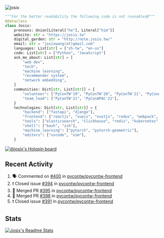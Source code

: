 ![josix](https://komarev.com/ghpvc/?username=josix)
```python
"""For the better readability the following code is not runnable😆"""
@dataclass
class Josix:
    pronouns: Union[Literal["he"], Literal["him"]]
    website: str = "https://josix.tw"
    digital_garden: str = "http://note.josix.tw/"
    email: str = "josixwang(at)gmail.com"
    languages: List[str] = ["zh-tw", "en-us"]
    code: List[str] = ["Python", "JavaScript"]
    ask_me_about: List[str] = [
        "web dev",
        "tech",
        "machine learning",
        "recommender system",
        "network embedding",
    ]
    communities: Dict[str, List[str]] = {
        "volunteer": ["PyConTW'19", "PyConTW'20", "PyConTW'21", "PyConAPAC'22"],
        "team_lead": ["PyConTW'21", "PyConAPAC'22"],
    }
    technologies: Dict[str, List[str]] = {
        "backend": ["fastapi", "django"],
        "frontend": ["reactjs", "vuejs", "nuxtjs", "redux", "webpack", "tailwindcss"],
        "tools": ["elasticsearch", "clickhouse", "redis", "kubernetes", "docker"],
        "shell": ["bash", "zsh"],
        "machine_learning": ["pytorch", "pytorch-geometric"],
        "editors": ["vscode", "vim"],
    }
```
[![@josix's Holopin board](https://holopin.io/api/user/board?user=josix)](https://holopin.io/@josix)

## Recent Activity
<!--START_SECTION:activity-->
1. 🗣 Commented on [#400](https://github.com/pycontw/pycontw-frontend/issues/400) in [pycontw/pycontw-frontend](https://github.com/pycontw/pycontw-frontend)
2. ❗️ Closed issue [#394](https://github.com/pycontw/pycontw-frontend/issues/394) in [pycontw/pycontw-frontend](https://github.com/pycontw/pycontw-frontend)
3. 🎉 Merged PR [#395](https://github.com/pycontw/pycontw-frontend/pull/395) in [pycontw/pycontw-frontend](https://github.com/pycontw/pycontw-frontend)
4. 🎉 Merged PR [#398](https://github.com/pycontw/pycontw-frontend/pull/398) in [pycontw/pycontw-frontend](https://github.com/pycontw/pycontw-frontend)
5. ❗️ Closed issue [#391](https://github.com/pycontw/pycontw-frontend/issues/391) in [pycontw/pycontw-frontend](https://github.com/pycontw/pycontw-frontend)
<!--END_SECTION:activity-->



## Stats
[![Josix's Readme Stats](https://github-readme-stats.vercel.app/api?username=josix&show_icons=true&theme=default&count_private=true&card_width=400)](https://github.com/anuraghazra/github-readme-stats)
